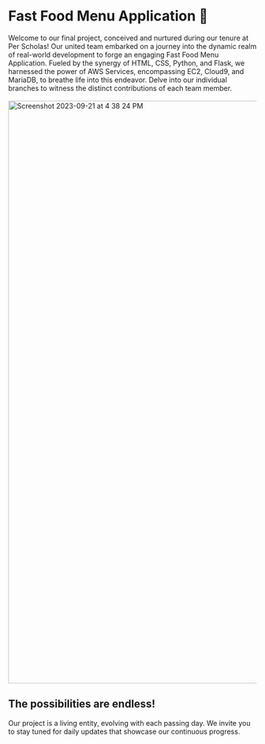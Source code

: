 # Fast Food Menu Application 🍔

Welcome to our final project, conceived and nurtured during our tenure at Per Scholas! Our united team embarked on a journey into the dynamic realm of real-world development to forge an engaging Fast Food Menu Application. Fueled by the synergy of HTML, CSS, Python, and Flask, we harnessed the power of AWS Services, encompassing EC2, Cloud9, and MariaDB, to breathe life into this endeavor. Delve into our individual branches to witness the distinct contributions of each team member.
<br><br>
<img width="1183" alt="Screenshot 2023-09-21 at 4 38 24 PM" src="https://github.com/niazkhan0731/Fastfood-Menu-Project/assets/135728087/02cd2e13-c48d-4925-9e15-fbd10aaaa50b">
<br>
## The possibilities are endless!
Our project is a living entity, evolving with each passing day. We invite you to stay tuned for daily updates that showcase our continuous progress.
